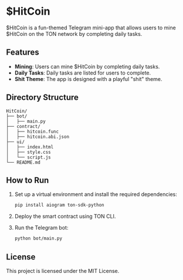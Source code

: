 # $HitCoin

$HitCoin is a fun-themed Telegram mini-app that allows users to mine $HitCoin on the TON network by completing daily tasks.

## Features

- **Mining**: Users can mine $HitCoin by completing daily tasks.
- **Daily Tasks**: Daily tasks are listed for users to complete.
- **Shit Theme**: The app is designed with a playful "shit" theme.

## Directory Structure

```
HitCoin/
├── bot/
│   ├── main.py
├── contract/
│   ├── hitcoin.func
│   ├── hitcoin.abi.json
├── ui/
│   ├── index.html
│   ├── style.css
│   └── script.js
└── README.md
```

## How to Run

1. Set up a virtual environment and install the required dependencies:

   ```sh
   pip install aiogram ton-sdk-python
   ```

2. Deploy the smart contract using TON CLI.

3. Run the Telegram bot:

   ```sh
   python bot/main.py
   ```

## License

This project is licensed under the MIT License.
